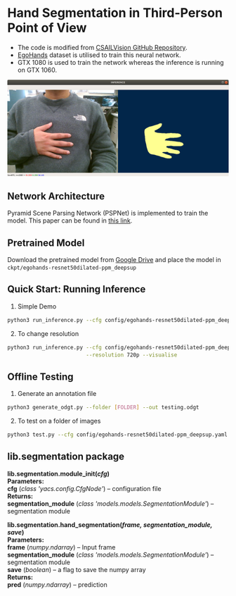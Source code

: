 # Hand Segmentation in Third-Person Point of View
* The code is modified from [CSAILVision GitHub Repository](https://github.com/CSAILVision/semantic-segmentation-pytorch).
* [EgoHands](http://vision.soic.indiana.edu/projects/egohands/) dataset is utilised to train this neural network.
* GTX 1080 is used to train the network whereas the inference is running on GTX 1060.
<img src="./teaser/Screenshot.png" width="900"/>

## Network Architecture
Pyramid Scene Parsing Network (PSPNet) is implemented to train the model. This paper can be found in [this link](https://arxiv.org/abs/1612.01105).

## Pretrained Model
Download the pretrained model from [Google Drive](https://drive.google.com/drive/u/1/folders/1q--u3g9XgQ0qH1I6JJfCs3EfTMc3t1IT) and place the model in ```ckpt/egohands-resnet50dilated-ppm_deepsup```
## Quick Start: Running Inference
1. Simple Demo
```bash
python3 run_inference.py --cfg config/egohands-resnet50dilated-ppm_deepsup.yaml --visualise
```
2. To change resolution
```bash
python3 run_inference.py --cfg config/egohands-resnet50dilated-ppm_deepsup.yaml \
                         --resolution 720p --visualise
```
## Offline Testing
1. Generate an annotation file
```bash
python3 generate_odgt.py --folder [FOLDER] --out testing.odgt
```
2. To test on a folder of images
```bash
python3 test.py --cfg config/egohands-resnet50dilated-ppm_deepsup.yaml
```
## lib.segmentation package
**lib.segmentation.module_init(*cfg*)** \
**Parameters:** \
**cfg** (*class 'yacs.config.CfgNode'*) – configuration file \
**Returns:** \
**segmentation_module** (*class 'models.models.SegmentationModule'*) – segmentation module

**lib.segmentation.hand_segmentation(*frame, segmentation_module, save*)**\
**Parameters:** \
**frame** (*numpy.ndarray*) – Input frame \
**segmentation_module** (*class 'models.models.SegmentationModule'*) – segmentation module \
**save** (*boolean*) – a flag to save the numpy array \
**Returns:** \
**pred** (*numpy.ndarray*) – prediction 
